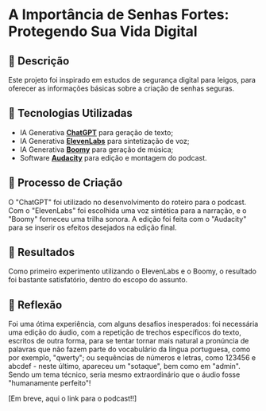 # A Importância de Senhas Fortes: Protegendo Sua Vida Digital

## 📒 Descrição
Este projeto foi inspirado em estudos de segurança digital para leigos, para oferecer as informações básicas sobre a criação de senhas seguras.

## 🤖 Tecnologias Utilizadas
- IA Generativa **[ChatGPT](https://chat.openai.com)** para geração de texto;
- IA Generativa **[ElevenLabs](https://www.elevenlabs.io)** para sintetização de voz;
- IA Generativa **[Boomy](https://boomy.com/)** para geração de música;
- Software **[Audacity](https://audacityteam.org)** para edição e montagem do podcast.

## 🧐 Processo de Criação
O "ChatGPT" foi utilizado no desenvolvimento do roteiro para o podcast. Com o "ElevenLabs" foi escolhida uma voz sintética para a narração, e o "Boomy" forneceu uma trilha sonora. A edição foi feita com o "Audacity" para se inserir os efeitos desejados na edição final.

## 🚀 Resultados
Como primeiro experimento utilizando o ElevenLabs e o Boomy, o resultado foi bastante satisfatório, dentro do escopo do assunto. 

## 💭 Reflexão
Foi uma ótima experiência, com alguns desafios inesperados: foi necessária uma edição do áudio, com a repetição de trechos específicos do texto, escritos de outra forma, para se tentar tornar mais natural a pronúncia de palavras que não fazem parte do vocabulário da língua portuguesa, como por exemplo, "qwerty"; ou sequências de números e letras, como 123456 e abcdef - neste último, apareceu um "sotaque", bem como em "admin". Sendo um tema técnico, seria mesmo extraordinário que o áudio fosse "humanamente perfeito"!

[Em breve, aqui o link para o podcast!!]
